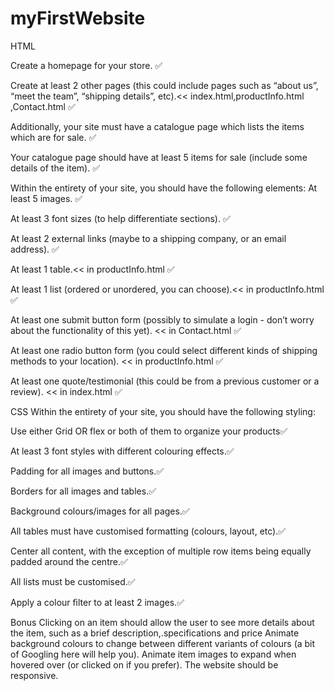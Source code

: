 # myFirstWebsite
HTML

Create a homepage for your store. ✅


Create at least 2 other pages (this could include pages such as “about us”, “meet the team”, “shipping details”, etc).<< index.html,productInfo.html ,Contact.html ✅

Additionally, your site must have a catalogue page which lists the items which are for sale. ✅

Your catalogue page should have at least 5 items for sale (include some details of the item). ✅

Within the entirety of your site, you should have the following elements:
At least 5 images. ✅

At least 3 font sizes (to help differentiate sections). ✅

At least 2 external links (maybe to a shipping company, or an email address). ✅

At least 1 table.<< in productInfo.html ✅

At least 1 list (ordered or unordered, you can choose).<< in productInfo.html ✅

At least one submit button form (possibly to simulate a login - don’t worry about the functionality of this yet). << in Contact.html ✅

At least one radio button form (you could select different kinds of shipping methods to your location). << in productInfo.html ✅

At least one quote/testimonial (this could be from a previous customer or a review). << in index.html ✅


CSS
Within the entirety of your site, you should have the following styling:

Use either Grid OR flex or both of them to organize your products✅

At least 3 font styles with different colouring effects.✅

Padding for all images and buttons.✅

Borders for all images and tables.✅

Background colours/images for all pages.✅

All tables must have customised formatting (colours, layout, etc).✅

Center all content, with the exception of multiple row items being equally padded around the centre.✅

All lists must be customised.✅

Apply a colour ﬁlter to at least 2 images.✅


Bonus
Clicking on an item should allow the user to see more details about the item, such as a brief description,.specifications and price 
Animate background colours to change between different variants of colours (a bit of Googling here will help you).
Animate item images to expand when hovered over (or clicked on if you prefer).
The website should be responsive.
